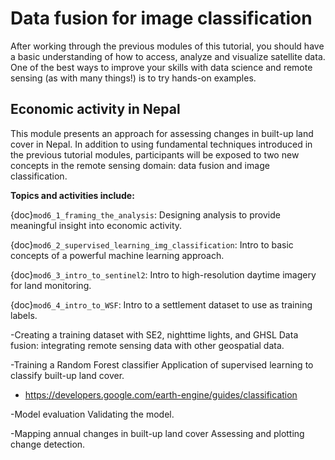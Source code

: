 # Data fusion for image classification

After working through the previous modules of this tutorial, you should have a basic understanding of how to access, analyze and visualize satellite data. One of the best ways to improve your skills with data science and remote sensing (as with many things!) is to try hands-on examples.

## Economic activity in Nepal
This module presents an approach for assessing changes in built-up land cover in Nepal. In addition to using fundamental techniques introduced in the previous tutorial modules, participants will be exposed to two new concepts in the remote sensing domain: data fusion and image classification.

**Topics and activities include:**

{doc}`mod6_1_framing_the_analysis`: Designing analysis to provide meaningful insight into economic activity.

{doc}`mod6_2_supervised_learning_img_classification`: Intro to basic concepts of a powerful machine learning approach.

{doc}`mod6_3_intro_to_sentinel2`: Intro to high-resolution daytime imagery for land monitoring.

{doc}`mod6_4_intro_to_WSF`: Intro to a settlement dataset to use as training labels.



-Creating a training dataset with SE2, nighttime lights, and GHSL
Data fusion: integrating remote sensing data with other geospatial data.

-Training a Random Forest classifier
Application of supervised learning to classify built-up land cover.
- https://developers.google.com/earth-engine/guides/classification

-Model evaluation
Validating the model.

-Mapping annual changes in built-up land cover
Assessing and plotting change detection.